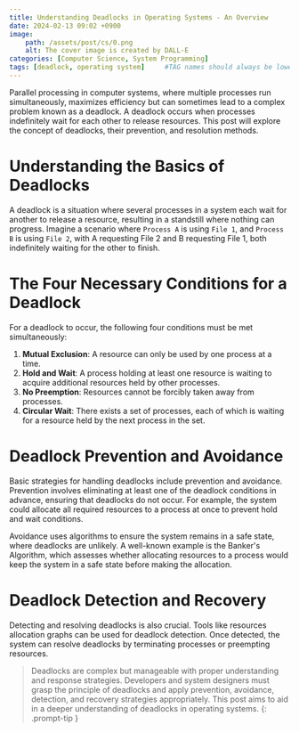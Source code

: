 ```yaml
---
title: Understanding Deadlocks in Operating Systems - An Overview
date: 2024-02-13 09:02 +0900
image: 
    path: /assets/post/cs/0.png
    alt: The cover image is created by DALL-E
categories: [Computer Science, System Programming]
tags: [deadlock, operating system]     #TAG names should always be lowercase
---
```

Parallel processing in computer systems, where multiple processes run simultaneously, maximizes efficiency but can sometimes lead to a complex problem known as a deadlock.
A deadlock occurs when processes indefinitely wait for each other to release resources.
This post will explore the concept of deadlocks, their prevention, and resolution methods.

# Understanding the Basics of Deadlocks
A deadlock is a situation where several processes in a system each wait for another to release a resource, resulting in a standstill where nothing can progress.
Imagine a scenario where `Process A` is using `File 1`, and `Process B` is using `File 2`, with A requesting File 2 and B requesting File 1, both indefinitely waiting for the other to finish.

# The Four Necessary Conditions for a Deadlock
For a deadlock to occur, the following four conditions must be met simultaneously:

1. **Mutual Exclusion**: A resource can only be used by one process at a time.
2. **Hold and Wait**: A process holding at least one resource is waiting to acquire additional resources held by other processes.
3. **No Preemption**: Resources cannot be forcibly taken away from processes.
4. **Circular Wait**: There exists a set of processes, each of which is waiting for a resource held by the next process in the set.

# Deadlock Prevention and Avoidance
Basic strategies for handling deadlocks include prevention and avoidance.
Prevention involves eliminating at least one of the deadlock conditions in advance, ensuring that deadlocks do not occur.
For example, the system could allocate all required resources to a process at once to prevent hold and wait conditions.

Avoidance uses algorithms to ensure the system remains in a safe state, where deadlocks are unlikely.
A well-known example is the Banker's Algorithm, which assesses whether allocating resources to a process would keep the system in a safe state before making the allocation.

# Deadlock Detection and Recovery
Detecting and resolving deadlocks is also crucial.
Tools like resources allocation graphs can be used for deadlock detection.
Once detected, the system can resolve deadlocks by terminating processes or preempting resources.

> Deadlocks are complex but manageable with proper understanding and response strategies. Developers and system designers must grasp the principle of deadlocks and apply prevention, avoidance, detection, and recovery strategies appropriately. This post aims to aid in a deeper understanding of deadlocks in operating systems.
{: .prompt-tip } 